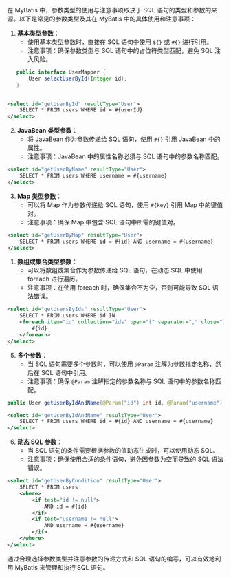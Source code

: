 在 MyBatis 中，参数类型的使用与注意事项取决于 SQL 语句的类型和参数的来源。以下是常见的参数类型及其在 MyBatis 中的具体使用和注意事项：

1. **基本类型参数**：
   - 使用基本类型参数时，直接在 SQL 语句中使用 `${}` 或 `#{}` 进行引用。
   - 注意事项：确保参数类型与 SQL 语句中的占位符类型匹配，避免 SQL 注入风险。
```java
   public interface UserMapper {
       User selectUserById(Integer id);
   }
   
   ```

```xml
<select id="getUserById" resultType="User">
    SELECT * FROM users WHERE id = #{userId}
</select>
```

2. **JavaBean 类型参数**：
   - 将 JavaBean 作为参数传递给 SQL 语句，使用 `#{}` 引用 JavaBean 中的属性。
   - 注意事项：JavaBean 中的属性名称必须与 SQL 语句中的参数名称匹配。

```xml
<select id="getUserByName" resultType="User">
    SELECT * FROM users WHERE username = #{username}
</select>
```

3. **Map 类型参数**：
   - 可以将 Map 作为参数传递给 SQL 语句，使用 `#{key}` 引用 Map 中的键值对。
   - 注意事项：确保 Map 中包含 SQL 语句中所需的键值对。

```xml
<select id="getUserByMap" resultType="User">
    SELECT * FROM users WHERE id = #{id} AND username = #{username}
</select>
```

1. **数组或集合类型参数**：
   - 可以将数组或集合作为参数传递给 SQL 语句，在动态 SQL 中使用 foreach 进行遍历。
   - 注意事项：在使用 foreach 时，确保集合不为空，否则可能导致 SQL 语法错误。

```xml
<select id="getUsersByIds" resultType="User">
    SELECT * FROM users WHERE id IN 
    <foreach item="id" collection="ids" open="(" separator="," close=")">
        #{id}
    </foreach>
</select>
```

5. **多个参数**：
   - 当 SQL 语句需要多个参数时，可以使用 `@Param` 注解为参数指定名称，然后在 SQL 语句中引用。
   - 注意事项：确保 `@Param` 注解指定的参数名称与 SQL 语句中的参数名称匹配。

```java
public User getUserByIdAndName(@Param("id") int id, @Param("username") String username);
```

```xml
<select id="getUserByIdAndName" resultType="User">
    SELECT * FROM users WHERE id = #{id} AND username = #{username}
</select>
```

6. **动态 SQL 参数**：
   - 当 SQL 语句的条件需要根据参数的值动态生成时，可以使用动态 SQL。
   - 注意事项：确保使用合适的条件语句，避免因参数为空而导致的 SQL 语法错误。

```xml
<select id="getUserByCondition" resultType="User">
    SELECT * FROM users
    <where>
        <if test="id != null">
            AND id = #{id}
        </if>
        <if test="username != null">
            AND username = #{username}
        </if>
    </where>
</select>
```

通过合理选择参数类型并注意参数的传递方式和 SQL 语句的编写，可以有效地利用 MyBatis 来管理和执行 SQL 语句。